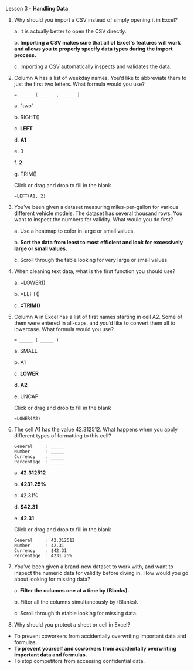 Lesson 3 - **Handling Data**

1.  Why should you import a CSV instead of simply opening it in Excel?

    a.  It is actually better to open the CSV directly.
    
    b.  **Importing a CSV makes sure that all of Excel's features will work and allows you to properly specify data types during the import process.**
    
    c.  Importing a CSV automatically inspects and validates the data.

2.  Column A has a list of weekday names. You’d like to abbreviate them to just the first two letters. What formula would you use?

        = _____ ( _____ , _____ )
        
    a.  "two"
    
    b.  RIGHT()
    
    c.  **LEFT**
    
    d.	**A1**
    
    e.  3
    
    f.  **2**
    
    g.  TRIM()

    Click or drag and drop to fill in the blank
    
        =LEFT(A1, 2)

3.  You’ve been given a dataset measuring miles-per-gallon for various different vehicle models. The dataset has several thousand rows. You want to inspect the numbers for validity. What would you do first?

    a.  Use a heatmap to color in large or small values.
    
    b.  **Sort the data from least to most efficient and look for excessively large or small values.**
    
    c.  Scroll through the table looking for very large or small values.

4.  When cleaning text data, what is the first function you should use?

    a.  =LOWER()
    
    b.  =LEFT()
    
    c.  **=TRIM()**

5.  Column A in Excel has a list of first names starting in cell A2. Some of them were entered in all-caps, and you’d like to convert them all to lowercase. What formula would you use?

        = _____ ( _____ )
        
    a.  SMALL
    
    b.  A1
    
    c.  **LOWER**
    
    d.  **A2**
    
    e.  UNCAP
    
    Click or drag and drop to fill in the blank
    
        =LOWER(A2)

6.  The cell A1 has the value 42.312512. What happens when you apply different types of formatting to this cell?

        General     : _____
        Number      : _____
        Currency    : _____
        Percentage  : _____

    a.  **42.312512**
    
    b.  **4231.25%**
    
    c.  42.31%
    
    d.  **$42.31**
    
    e.  **42.31**
    
    Click or drag and drop to fill in the blank
    
        General	    : 42.312512
        Number	    : 42.31
        Currency    : $42.31
        Percentage  : 4231.25%

7.  You’ve been given a brand-new dataset to work with, and want to inspect the numeric data for validity before diving in. How would you go about looking for missing data?

    a.  **Filter the columns one at a time by (Blanks).**
    
    b.  Filter all the columns simultaneously by (Blanks).
    
    c.  Scroll through th etable looking for missing data.

8.	Why should you protect a sheet or cell in Excel?
-	To prevent coworkers from accidentally overwriting important data and formulas.
-	**To prevent yourself and coworkers from accidentally overwriting important data and formulas.**
-	To stop competitors from accessing confidential data.
